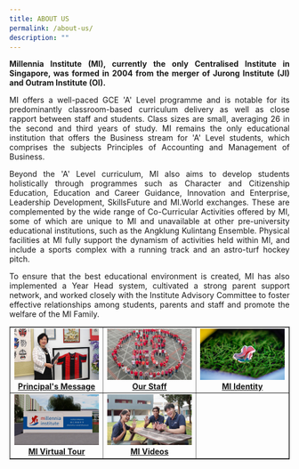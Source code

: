 ```yaml
---
title: ABOUT US
permalink: /about-us/
description: ""
---
```

<p style="text-align:justify;">
<strong>Millennia Institute (MI), currently the only Centralised Institute in Singapore, was formed in 2004 from the merger of Jurong Institute (JI) and Outram Institute (OI).</strong></p>

  

<p style="text-align:justify;">MI offers a well-paced GCE 'A' Level programme and is notable for its predominantly classroom-based curriculum delivery as well as close rapport between staff and students. Class sizes are small, averaging 26 in the second and third years of study. MI remains the only educational institution that offers the Business stream for 'A' Level students, which comprises the subjects Principles of Accounting and Management of Business.</p>

<p style="text-align:justify;">Beyond the 'A' Level curriculum, MI also aims to develop students holistically through programmes such as Character and Citizenship Education, Education and Career Guidance, Innovation and Enterprise, Leadership Development, SkillsFuture and MI.World exchanges. These are complemented by the wide range of Co-Curricular Activities offered by MI, some of which are unique to MI and unavailable at other pre-university educational institutions, such as the Angklung Kulintang Ensemble. Physical facilities at MI fully support the dynamism of activities held within MI, and include a sports complex with a running track and an astro-turf hockey pitch.</p>

 <p style="text-align:justify;">To ensure that the best educational environment is created, MI has also implemented a Year Head system, cultivated a strong parent support network, and worked closely with the Institute Advisory Committee to foster effective relationships among students, parents and staff and promote the welfare of the MI Family.</p>
<table style="border-collapse: collapse; width: 100%;" border="1">
<tbody>
<tr>
<td style="width: 33.3333%; text-align: center;"><a href="/about-us/principals-message"><img src="/images/au1.jpg"></a><a href="/about-us/principals-message"><strong>Principal's Message</strong></a></td>
<td style="width: 33.3333%; text-align: center;"><a href="/about-us/our-staff"><img src="/images/au2.jpg"></a><a href="/about-us/our-staff"><strong>Our Staff</strong></a></td>
<td style="width: 33.3333%; text-align: center;"><a href="/about-us/mi-identity"><img src="/images/au3.jpg"></a><a href="/about-us/mi-identity"><strong>MI Identity</strong></a></td>
</tr>
<tr>
<td style="width: 33.3333%; text-align: center;"><a href="/about-us/mi-virtual-tour"><img src="/images/au4.jpg"></a><a href="/about-us/mi-virtual-tour"><strong>MI Virtual Tour</strong></a></td>
<td style="width: 33.3333%; text-align: center;"><a href="/about-us/mi-videos"><img src="/images/au5.jpg"></a><a href="/about-us/mi-videos"><strong>MI Videos</strong></a></td>
<td style="width: 33.3333%; text-align: center;">&nbsp;</td>
</tr>
</tbody>
</table>